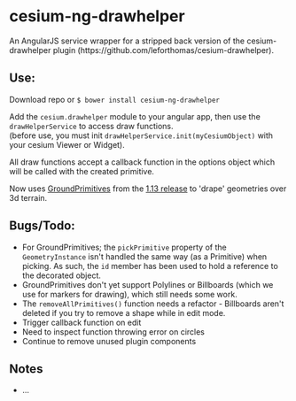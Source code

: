 cesium-ng-drawhelper
================

<p>An AngularJS service wrapper for a stripped back version of the cesium-drawhelper plugin (https://github.com/leforthomas/cesium-drawhelper).</p>

<h2>Use:</h2>

Download repo or `$ bower install cesium-ng-drawhelper`

Add the `cesium.drawhelper` module to your angular app, then use the `drawHelperService` to access draw functions.<br/>
(before use, you must init `drawHelperService.init(myCesiumObject)` with your cesium Viewer or Widget). 

All draw functions accept a callback function in the options object which will be called with the created primitive.

Now uses <a href="https://cesiumjs.org/Cesium/Build/Documentation/GroundPrimitive.html">GroundPrimitives</a> from the <a href="http://cesiumjs.org/2015/09/01/Cesium-version-1.13-released/">1.13 release</a> to 'drape' geometries over 3d terrain.

<h2>Bugs/Todo:</h2>
<ul>
	<li>For GroundPrimitives; the <code>pickPrimitive</code> property of the <code>GeometryInstance</code> isn't handled the same way (as a Primitive) when picking. As such, the <code>id</code> member has been used to hold a reference to the decorated object.</li>
	<li>GroundPrimitives don't yet support Polylines or Billboards (which we use for markers for drawing), which still needs some work.</li>
	<li>The <code>removeAllPrimitives()</code> function needs a refactor - Billboards aren't deleted if you try to remove a shape while in edit mode.</li>
	<li>Trigger callback function on edit</li>
    <li>Need to inspect function throwing error on circles</li>
    <li>Continue to remove unused plugin components</li>
</ul>
	
</ul>

<h2>Notes</h2>
<ul>
	<li>...</li>
</ul>

